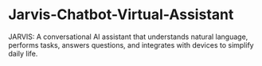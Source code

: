 # Jarvis-Chatbot-Virtual-Assistant
JARVIS: A conversational AI assistant that understands natural language, performs tasks, answers questions, and integrates with devices to simplify daily life.
